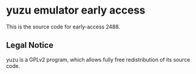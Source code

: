 yuzu emulator early access
=============

This is the source code for early-access 2488.

## Legal Notice

yuzu is a GPLv2 program, which allows fully free redistribution of its source code.